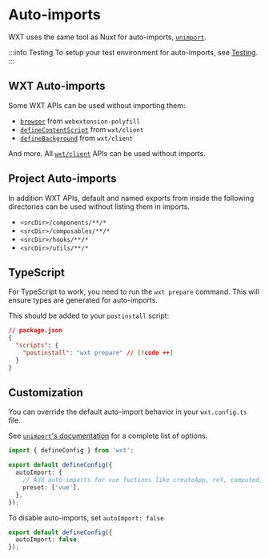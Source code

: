 # Auto-imports

WXT uses the same tool as Nuxt for auto-imports, [`unimport`](https://github.com/unjs/unimport).

:::info Testing
To setup your test environment for auto-imports, see [Testing](/get-started/testing.md).
:::

## WXT Auto-imports

Some WXT APIs can be used without importing them:

- [`browser`](/config.md#browser) from `webextension-polyfill`
- [`defineContentScript`](/config.md#defiencontentscript) from `wxt/client`
- [`defineBackground`](/config.md#definebackgroundscript) from `wxt/client`

And more. All [`wxt/client`](/config.md#wxtclient) APIs can be used without imports.

## Project Auto-imports

In addition WXT APIs, default and named exports from inside the following directories can be used without listing them in imports.

- `<srcDir>/components/**/*`
- `<srcDir>/composables/**/*`
- `<srcDir>/hooks/**/*`
- `<srcDir>/utils/**/*`

## TypeScript

For TypeScript to work, you need to run the `wxt prepare` command. This will ensure types are generated for auto-imports.

This should be added to your `postinstall` script:

```json
// package.json
{
  "scripts": {
    "postinstall": "wxt prepare" // [!code ++]
  }
}
```

## Customization

You can override the default auto-import behavior in your `wxt.config.ts` file.

See [`unimport`'s documentation](https://github.com/unjs/unimport#configurations) for a complete list of options.

```ts
import { defineConfig } from 'wxt';

export default defineConfig({
  autoImport: {
    // Add auto-imports for vue fuctions like createApp, ref, computed, watch, toRaw, etc...
    preset: ['vue'],
  },
});
```

To disable auto-imports, set `autoImport: false`

```ts
export default defineConfig({
  autoImport: false,
});
```
